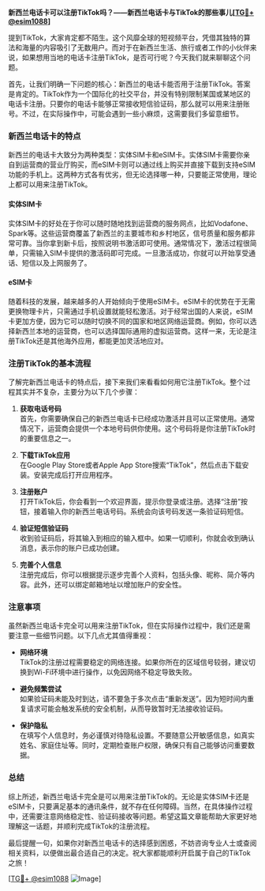**新西兰电话卡可以注册TikTok吗？——新西兰电话卡与TikTok的那些事儿[[TG💪+ @esim1088](https://t.me/s/esim1088)]**

提到TikTok，大家肯定都不陌生。这个风靡全球的短视频平台，凭借其独特的算法和海量的内容吸引了无数用户。而对于在新西兰生活、旅行或者工作的小伙伴来说，如果想用当地的电话卡注册TikTok，是否可行呢？今天我们就来聊聊这个问题。

首先，让我们明确一下问题的核心：新西兰的电话卡能否用于注册TikTok。答案是肯定的。TikTok作为一个国际化的社交平台，并没有特别限制某国或某地区的电话卡注册。只要你的电话卡能够正常接收短信验证码，那么就可以用来注册账号。不过，在实际操作中，可能会遇到一些小麻烦，这需要我们多留意细节。

### 新西兰电话卡的特点

新西兰的电话卡大致分为两种类型：实体SIM卡和eSIM卡。实体SIM卡需要你亲自到运营商的营业厅购买，而eSIM卡则可以通过线上购买并直接下载到支持eSIM功能的手机上。这两种方式各有优劣，但无论选择哪一种，只要能正常使用，理论上都可以用来注册TikTok。

#### 实体SIM卡

实体SIM卡的好处在于你可以随时随地找到运营商的服务网点，比如Vodafone、Spark等。这些运营商覆盖了新西兰的主要城市和乡村地区，信号质量和服务都非常可靠。当你拿到新卡后，按照说明书激活即可使用。通常情况下，激活过程很简单，只需输入SIM卡提供的激活码即可完成。一旦激活成功，你就可以开始享受通话、短信以及上网服务了。

#### eSIM卡

随着科技的发展，越来越多的人开始倾向于使用eSIM卡。eSIM卡的优势在于无需更换物理卡片，只需通过手机设置就能轻松激活。对于经常出国的人来说，eSIM卡更加方便，因为它可以随时切换不同的国家和地区网络运营商。例如，你可以选择新西兰本地的运营商，也可以选择国际通用的虚拟运营商。这样一来，无论是注册TikTok还是其他海外应用，都能更加灵活地应对。

### 注册TikTok的基本流程

了解完新西兰电话卡的特点后，接下来我们来看看如何用它注册TikTok。整个过程其实并不复杂，主要分为以下几个步骤：

1. **获取电话号码**  
   首先，你需要确保自己的新西兰电话卡已经成功激活并且可以正常使用。通常情况下，运营商会提供一个本地号码供你使用。这个号码将是你注册TikTok时的重要信息之一。

2. **下载TikTok应用**  
   在Google Play Store或者Apple App Store搜索“TikTok”，然后点击下载安装。安装完成后打开应用程序。

3. **注册账户**  
   打开TikTok后，你会看到一个欢迎界面，提示你登录或注册。选择“注册”按钮，接着输入你的新西兰电话号码。系统会向该号码发送一条验证码短信。

4. **验证短信验证码**  
   收到验证码后，将其输入到相应的输入框中。如果一切顺利，你就会收到确认消息，表示你的账户已成功创建。

5. **完善个人信息**  
   注册完成后，你可以根据提示逐步完善个人资料，包括头像、昵称、简介等内容。此外，还可以绑定邮箱地址以增加账户的安全性。

### 注意事项

虽然新西兰电话卡完全可以用来注册TikTok，但在实际操作过程中，我们还是需要注意一些细节问题。以下几点尤其值得重视：

- **网络环境**  
  TikTok的注册过程需要稳定的网络连接。如果你所在的区域信号较弱，建议切换到Wi-Fi环境中进行操作，以免因网络不稳定导致失败。

- **避免频繁尝试**  
  如果验证码未能及时到达，请不要急于多次点击“重新发送”。因为短时间内重复请求可能会触发系统的安全机制，从而导致暂时无法接收验证码。

- **保护隐私**  
  在填写个人信息时，务必谨慎对待隐私设置。不要随意公开敏感信息，如真实姓名、家庭住址等。同时，定期检查账户权限，确保只有自己能够访问重要数据。

### 总结

综上所述，新西兰电话卡完全是可以用来注册TikTok的。无论是实体SIM卡还是eSIM卡，只要满足基本的通讯条件，就不存在任何障碍。当然，在具体操作过程中，还需要注意网络稳定性、验证码接收等问题。希望这篇文章能帮助大家更好地理解这一话题，并顺利完成TikTok的注册流程。

最后提醒一句，如果你对新西兰电话卡的选择感到困惑，不妨咨询专业人士或查阅相关资料，以便做出最合适自己的决定。祝大家都能顺利开启属于自己的TikTok之旅！

[[TG💪+ @esim1088](https://t.me/s/esim1088) ![Image](https://i.postimg.cc/4NQfJmqS/Snipaste-2025-05-13-00-14-12.png)]